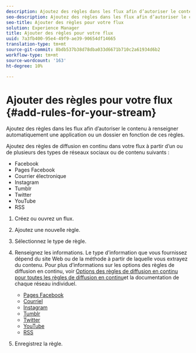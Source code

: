 ```yaml
---
description: Ajoutez des règles dans les flux afin d’autoriser le contenu à renseigner automatiquement une application ou un dossier en fonction de ces règles.
seo-description: Ajoutez des règles dans les flux afin d’autoriser le contenu à renseigner automatiquement une application ou un dossier en fonction de ces règles.
seo-title: Ajouter des règles pour votre flux
solution: Experience Manager
title: Ajouter des règles pour votre flux
uuid: 7a3fb400-95e4-49f9-ae39-90654df14665
translation-type: tm+mt
source-git-commit: 8bdb537b38d78dba033d6671b710c2a61934d6b2
workflow-type: tm+mt
source-wordcount: '163'
ht-degree: 10%

---
```



# Ajouter des règles pour votre flux {#add-rules-for-your-stream}

Ajoutez des règles dans les flux afin d’autoriser le contenu à renseigner automatiquement une application ou un dossier en fonction de ces règles.

Ajoutez des règles de diffusion en continu dans votre flux à partir d’un ou de plusieurs des types de réseaux sociaux ou de contenu suivants :

* Facebook
* Pages Facebook
* Courrier électronique
* Instagram
* Tumblr
* Twitter
* YouTube
* RSS

1. Créez ou ouvrez un flux.
1. Ajoutez une nouvelle règle.
1. Sélectionnez le type de règle.
1. Renseignez les informations. Le type d’information que vous fournissez dépend du site Web ou de la méthode à partir de laquelle vous extrayez du contenu. Pour plus d’informations sur les options des règles de diffusion en continu, voir [Options des règles de diffusion en continu pour toutes les règles de diffusion en continu](../c-streams/c-stream-rule-options-for-all-stream-rules.md#c_stream_rule_options_for_all_stream_rules)et la documentation de chaque réseau individuel.

   * [Pages Facebook](../c-streams/c-facebook-page-rules.md#c_facebook_page_rules)
   * [Courriel](../c-streams/c-email-rules.md#c_email_rules)
   * [Instagram](../c-streams/c-instagram-rules.md#c_instagram_rules)
   * [Tumblr](../c-streams/c-tumblr-rules.md#c_tumblr_rules)
   * [Twitter](../c-streams/c-twitter-rules.md#c_twitter_rules)
   * [YouTube](../c-streams/c-youtube-rules/c-youtube-rules.md#c_youtube_rules)
   * [RSS](../c-streams/c-rss-rules-streams.md#c_rss_rules_streams)

1. Enregistrez la règle.
